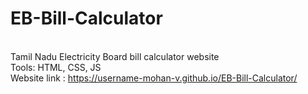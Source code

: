 # EB-Bill-Calculator
<br/>Tamil Nadu Electricity Board bill calculator website
<br/>Tools: HTML, CSS, JS
<br/>Website link : https://username-mohan-v.github.io/EB-Bill-Calculator/
